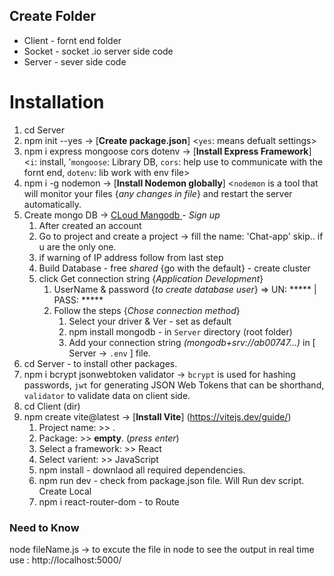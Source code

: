 ## Create Folder
- Client - fornt end folder
- Socket - socket .io server side code 
- Server - sever  side code


# Installation
1. cd Server 
2. npm init --yes  →  [**Create package.json**]  <`yes`: means defualt settings>
3. npm i express mongoose cors dotenv →  [**Install Express Framework**]  <`i`: install, '`mongoose`: Library DB, `cors`: help use to communicate with the fornt end, `dotenv`: lib work with env file> 
   <!-- Note: If you want to change default value form packege.json then -> npm i cors@2.8.5 dotenv@16.0.3 -->
4. npm i -g nodemon  →  [**Install Nodemon globally**]   <`nodemon` is a tool that will monitor your files {*any changes in file*} and restart the server automatically.
5. Create mongo DB  →  [ CLoud Mangodb ](https://www.mongodb.com/products/platform/cloud) - _Sign up_
   1. After created an account 
   2. Go to project and create a project -> fill the name: 'Chat-app' skip.. if u are the only one.
   3. if warning of IP address follow from last step
   4. Build Database - free *shared* {go with the default} - create cluster
   5. click Get connection string  {_Application Development_} 
      1. UserName & password {_to create database user_} => UN: ***** | PASS: *****
      2. Follow the steps {_Chose connection method_}
         1. Select your driver & Ver - set as default
         2. npm install mongodb - in  `Server` directory (root folder)
         3. Add your connection string *(mongodb+srv://ab00747...)* in [ Server -> `.env` ] file.
6. cd Server - to install other packages.
7. npm i bcrypt jsonwebtoken validator  →  `bcrypt` is used for hashing passwords, `jwt` for generating JSON Web Tokens that can be
   shorthand, `validator` to validate  data on client side.
8. cd Client (dir) 
9. npm create vite@latest   →  [__Install Vite__] (https://vitejs.dev/guide/)
   1.  Project name: >> .
   2.  Package: >>  **empty**. (_press enter_)
   3.  Select a framework: >> React
   4.  Select varient: >> JavaScript
   5.  npm install - downlaod all required  dependencies.
   6.  npm run dev - check from package.json file. Will Run dev script. Create Local
   7.  npm i react-router-dom - to Route


### Need to Know

node fileName.js  →   to excute the file in node
to see the output in real time use : http://localhost:5000/
